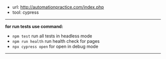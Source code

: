 - url: http://automationpractice.com/index.php
- tool: cypress
____
**for run tests use command:**
- `npm test` run all tests in headless mode
- `npm run health` run health check for pages
- `npx cypress open` for open in debug mode
____    